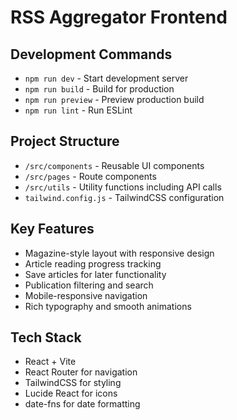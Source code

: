 # RSS Aggregator Frontend

## Development Commands

- `npm run dev` - Start development server
- `npm run build` - Build for production
- `npm run preview` - Preview production build
- `npm run lint` - Run ESLint

## Project Structure

- `/src/components` - Reusable UI components
- `/src/pages` - Route components
- `/src/utils` - Utility functions including API calls
- `tailwind.config.js` - TailwindCSS configuration

## Key Features

- Magazine-style layout with responsive design
- Article reading progress tracking
- Save articles for later functionality
- Publication filtering and search
- Mobile-responsive navigation
- Rich typography and smooth animations

## Tech Stack

- React + Vite
- React Router for navigation
- TailwindCSS for styling
- Lucide React for icons
- date-fns for date formatting
